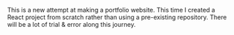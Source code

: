 This is a new attempt at making a portfolio website. This time I created a React project from scratch rather than using a pre-existing repository. There will be a lot of trial & error along this journey.
